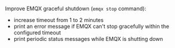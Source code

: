 Improve EMQX graceful shutdown (`emqx stop` command):
- increase timeout from 1 to 2 minutes
- print an error message if EMQX can't stop gracefully within the configured timeout
- print periodic status messages while EMQX is shutting down
